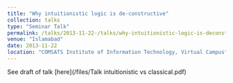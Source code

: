 ```yaml
---
title: "Why intuitionistic logic is de-constructive"
collection: talks
type: "Seminar Talk"
permalink: /talks/2013-11-22-/talks/why-intuitionistic-logic-is-deconstructive
venue: "Islamabad"
date: 2013-11-22
location: "COMSATS Institute of Information Technology, Virtual Campus"
---
```


See draft of talk [here](/files/Talk intuitionistic vs classical.pdf)
